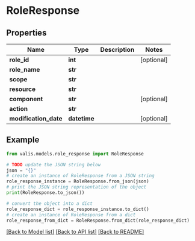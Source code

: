 # RoleResponse


## Properties

Name | Type | Description | Notes
------------ | ------------- | ------------- | -------------
**role_id** | **int** |  | [optional] 
**role_name** | **str** |  | 
**scope** | **str** |  | 
**resource** | **str** |  | 
**component** | **str** |  | [optional] 
**action** | **str** |  | 
**modification_date** | **datetime** |  | [optional] 

## Example

```python
from valis.models.role_response import RoleResponse

# TODO update the JSON string below
json = "{}"
# create an instance of RoleResponse from a JSON string
role_response_instance = RoleResponse.from_json(json)
# print the JSON string representation of the object
print(RoleResponse.to_json())

# convert the object into a dict
role_response_dict = role_response_instance.to_dict()
# create an instance of RoleResponse from a dict
role_response_from_dict = RoleResponse.from_dict(role_response_dict)
```
[[Back to Model list]](../README.md#documentation-for-models) [[Back to API list]](../README.md#documentation-for-api-endpoints) [[Back to README]](../README.md)


